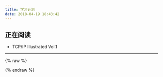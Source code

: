 ```yaml
---
title: 学习计划
date: 2018-04-19 18:43:42
---
```


## 正在阅读
- TCP/IP Illustrated Vol.1



---

{% raw %}

  <div id="my-timeline"></div>
  <script src='http://apps.bdimg.com/libs/jquery/2.1.4/jquery.min.js'></script>
  <script src='https://cdn.knightlab.com/libs/timeline/latest/js/storyjs-embed.js'></script>
  <script type="text/javascript">
      createStoryJS({
          type: 'timeline',
          width: '100%',
          height: '400',
          source: 'learn-timeline.json',
          embed_id: 'my-timeline',
          hash_bookmark: true,
          lang: 'zh-cn'
      });
  </script>

{% endraw %}

